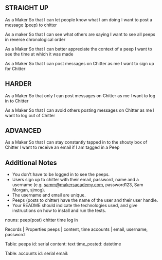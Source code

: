 ## STRAIGHT UP

As a Maker
So that I can let people know what I am doing
I want to post a message (peep) to chitter

As a maker
So that I can see what others are saying
I want to see all peeps in reverse chronological order

As a Maker
So that I can better appreciate the context of a peep
I want to see the time at which it was made

As a Maker
So that I can post messages on Chitter as me
I want to sign up for Chitter

## HARDER

As a Maker
So that only I can post messages on Chitter as me
I want to log in to Chitter

As a Maker
So that I can avoid others posting messages on Chitter as me
I want to log out of Chitter

## ADVANCED

As a Maker
So that I can stay constantly tapped in to the shouty box of Chitter
I want to receive an email if I am tagged in a Peep



## Additional Notes
- You don't have to be logged in to see the peeps.
- Users sign up to chitter with their email, password, name and a username (e.g. samm@makersacademy.com, password123, Sam Morgan, sjmog).
- The username and email are unique.
- Peeps (posts to chitter) have the name of the user and their user handle.
- Your README should indicate the technologies used, and give instructions on how to install and run the tests.


nouns:
peep(post)
chitter
time
log in

Records  | Properties
peeps    | content, time
accounts | email, username, password

Table: peeps
id: serial
content: text
time_posted: datetime

Table: accounts
id: serial
email: 
